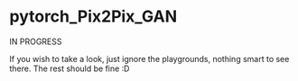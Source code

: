# pytorch_Pix2Pix_GAN
IN PROGRESS 

If you wish to take a look, just ignore the playgrounds, nothing smart to see there. The rest should be fine :D 
